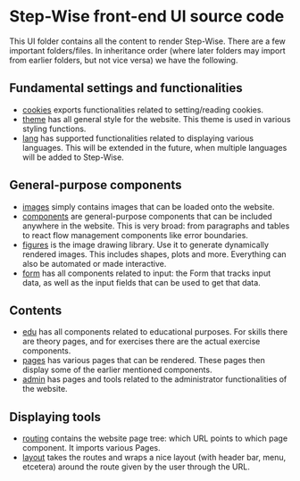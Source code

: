 # Step-Wise front-end UI source code

This UI folder contains all the content to render Step-Wise. There are a few important folders/files. In inheritance order (where later folders may import from earlier folders, but not vice versa) we have the following.

## Fundamental settings and functionalities

- [cookies](./cookies.js) exports functionalities related to setting/reading cookies.
- [theme](./theme.js) has all general style for the website. This theme is used in various styling functions.
- [lang](./lang/) has supported functionalities related to displaying various languages. This will be extended in the future, when multiple languages will be added to Step-Wise.

## General-purpose components

- [images](./images/) simply contains images that can be loaded onto the website.
- [components](./components/) are general-purpose components that can be included anywhere in the website. This is very broad: from paragraphs and tables to react flow management components like error boundaries.
- [figures](./figures/) is the image drawing library. Use it to generate dynamically rendered images. This includes shapes, plots and more. Everything can also be automated or made interactive.
- [form](./form/) has all components related to input: the Form that tracks input data, as well as the input fields that can be used to get that data.

## Contents

- [edu](./edu/) has all components related to educational purposes. For skills there are theory pages, and for exercises there are the actual exercise components.
- [pages](./pages/) has various pages that can be rendered. These pages then display some of the earlier mentioned components.
- [admin](./admin/) has pages and tools related to the administrator functionalities of the website.

## Displaying tools

- [routing](./routing.js) contains the website page tree: which URL points to which page component. It imports various Pages.
- [layout](./layout/) takes the routes and wraps a nice layout (with header bar, menu, etcetera) around the route given by the user through the URL.
